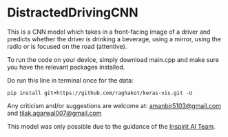 # DistractedDrivingCNN

 This is a CNN model which takes in a front-facing image of a driver and predicts whether the driver is drinking a beverage, using a mirror, using the radio or is focused on the road (attentive).


To run the code on your device, simply download main.cpp and make sure you have the relevant packages installed.

Do run this line in terminal once for the data:
```
pip install git+https://github.com/raghakot/keras-vis.git -U
```
Any criticism and/or suggestions are welcome at:
amanbir5103@gmail.com
and tilak.agarwal007@gmail.com

This model was only possible due to the guidance of the [Inspirit AI Team](https://www.inspiritai.com/team).
